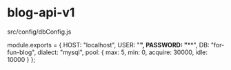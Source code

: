 # blog-api-v1
src/config/dbConfig.js

module.exports = {
    HOST: "localhost",
    USER: "****",
    PASSWORD: "******",
    DB: "for-fun-blog",
    dialect: "mysql",
    pool: {
      max: 5,
      min: 0,
      acquire: 30000,
      idle: 10000
    }
  };
